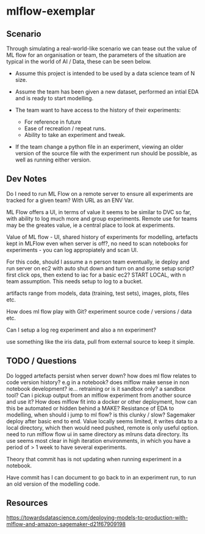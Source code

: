 # mlflow-exemplar


## Scenario

Through simulating a real-world-like scenario we can tease out the value of ML flow for an organisation or team, the parameters of the situation are typical in the world of AI / Data, these can be seen below.

- Assume this project is intended to be used by a data science team of N size.

- Assume the team has been given a new dataset, performed an intial EDA and is ready to start modelling.

- The team want to have access to the history of their experiments:
    - For reference in future
    - Ease of recreation / repeat runs.
    - Ability to take an experiment and tweak.

- If the team change a python file in an experiment, viewing an older version of the source file with the experiment run should be possible, as well as running either version.


## Dev Notes

Do I need to run ML Flow on a remote server to ensure all experiments are tracked for a given team? With URL as an ENV Var.

ML Flow offers a UI, in terms of value it seems to be similar to DVC so far, with ability to log much more and group experiments. Remote use for teams may be the greates value, ie a central place to look at experiments.

Value of ML flow - UI, shared history of experiments for modelling, artefacts kept in MLFlow even when server is off?, no need to scan notebooks for experiments - you can log appropiately and scan UI.

For this code, should I assume a n person team eventually, ie deploy and run server on ec2 with auto shut down and turn on and some setup script? first click ops, then extend to iac for a basic ec2? START LOCAL, with n team assumption. This needs setup to log to a bucket.

artifacts range from models, data (training, test sets), images, plots, files etc.

How does ml flow play with Git? experiment source code / versions / data etc.

Can I setup a log reg experiment and also a nn experiment?

use something like the iris data, pull from external source to keep it simple.

## TODO / Questions

Do logged artefacts persist when server down?
how does ml flow relates to code version history? e.g in a notebook?
does mlflow make sense in non notebook development? ie... retraining or is it sandbox only? a sandbox tool?
Can i pickup output from an mlflow experiment from another source and use it?
How does mlflow fit into a docker or other deployment, how can this be automated or hidden behind a MAKE?
Resistance of EDA to modelling, when should i jump to ml flow? is this clunky / slow?
Sagemaker deploy after basic end to end.
Value locally seems limited, it writes data to a local directory, which then would need pushed, remote is only useful option.
need to run mlflow flow ui in same directory as mlruns data directory.
Its use seems most clear in high iteration environments, in which you have a period of > 1 week to have several experiments.

Theory that commit has is not updating when running experiment in a notebook.

Have commit has I can document to go back to in an experiment run, to run an old version of the modelling code.

## Resources

 https://towardsdatascience.com/deploying-models-to-production-with-mlflow-and-amazon-sagemaker-d21f67909198